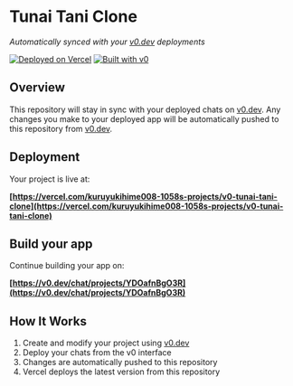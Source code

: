 # Tunai Tani Clone

*Automatically synced with your [v0.dev](https://v0.dev) deployments*

[![Deployed on Vercel](https://img.shields.io/badge/Deployed%20on-Vercel-black?style=for-the-badge&logo=vercel)](https://vercel.com/kuruyukihime008-1058s-projects/v0-tunai-tani-clone)
[![Built with v0](https://img.shields.io/badge/Built%20with-v0.dev-black?style=for-the-badge)](https://v0.dev/chat/projects/YDOafnBgO3R)

## Overview

This repository will stay in sync with your deployed chats on [v0.dev](https://v0.dev).
Any changes you make to your deployed app will be automatically pushed to this repository from [v0.dev](https://v0.dev).

## Deployment

Your project is live at:

**[https://vercel.com/kuruyukihime008-1058s-projects/v0-tunai-tani-clone](https://vercel.com/kuruyukihime008-1058s-projects/v0-tunai-tani-clone)**

## Build your app

Continue building your app on:

**[https://v0.dev/chat/projects/YDOafnBgO3R](https://v0.dev/chat/projects/YDOafnBgO3R)**

## How It Works

1. Create and modify your project using [v0.dev](https://v0.dev)
2. Deploy your chats from the v0 interface
3. Changes are automatically pushed to this repository
4. Vercel deploys the latest version from this repository
